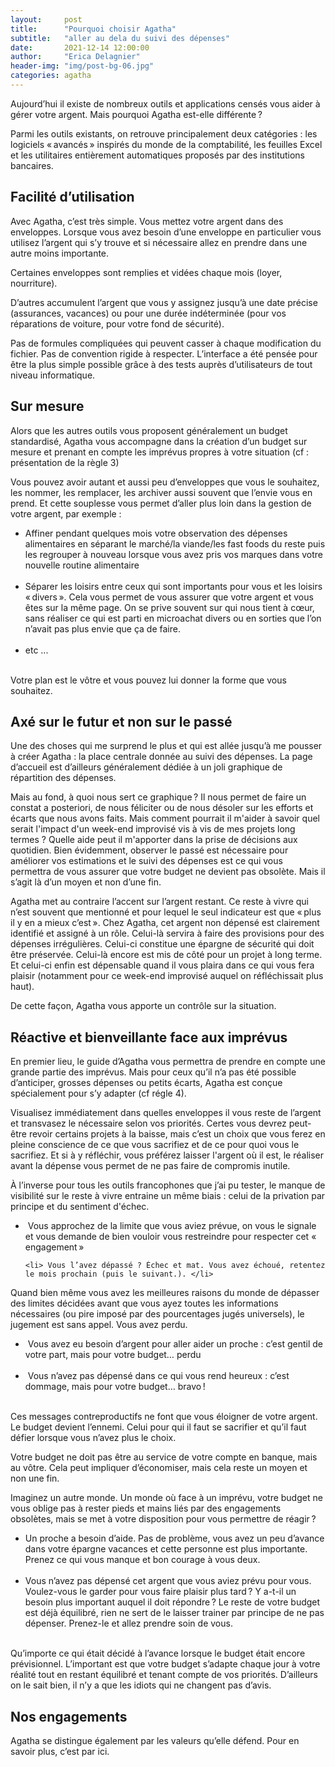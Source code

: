 ```yaml
---
layout:     post
title:      "Pourquoi choisir Agatha"
subtitle:   "aller au dela du suivi des dépenses"
date:       2021-12-14 12:00:00
author:     "Erica Delagnier"
header-img: "img/post-bg-06.jpg"
categories: agatha
---
```


Aujourd’hui il existe de nombreux outils et applications censés vous aider à gérer votre argent. Mais pourquoi Agatha est-elle différente ?

Parmi les outils existants, on retrouve principalement deux catégories : les logiciels « avancés » inspirés du monde de la comptabilité, les feuilles Excel et les utilitaires entièrement automatiques proposés par des institutions bancaires. 

<h2 class="post-heading">Facilité d’utilisation</h2>

Avec Agatha, c’est très simple. Vous mettez votre argent dans des enveloppes. Lorsque vous avez besoin d’une enveloppe en particulier vous utilisez l’argent qui s’y trouve et si nécessaire allez en prendre dans une autre moins importante.

Certaines enveloppes sont remplies et vidées chaque mois (loyer, nourriture). 

D’autres accumulent l’argent que vous y assignez jusqu’à une date précise (assurances, vacances) ou pour une durée indéterminée (pour vos réparations de voiture, pour votre fond de sécurité).

Pas de formules compliquées qui peuvent casser à chaque modification du fichier. Pas de convention rigide à respecter. L’interface a été pensée pour être la plus simple possible grâce à des tests auprès d’utilisateurs de tout niveau informatique.

<h2 class="post-heading">Sur mesure</h2>

Alors que les autres outils vous proposent généralement un budget standardisé, Agatha vous accompagne dans la création d’un budget sur mesure et prenant en compte les imprévus propres à votre situation (cf : présentation de la règle 3)

Vous pouvez avoir autant et aussi peu d’enveloppes que vous le souhaitez, les nommer, les remplacer, les archiver aussi souvent que l’envie vous en prend. Et cette souplesse vous permet d’aller plus loin dans la gestion de votre argent, par exemple :

<ul>
    <li>Affiner pendant quelques mois votre observation des dépenses alimentaires en séparant le marché/la viande/les fast foods du reste puis les regrouper à nouveau lorsque vous avez pris vos marques dans votre nouvelle routine alimentaire</li> 
    <li>Séparer les loisirs entre ceux qui sont importants pour vous et les loisirs « divers ». Cela vous permet de vous assurer que votre argent et vous êtes sur la même page. On se prive souvent sur qui nous tient à cœur, sans réaliser ce qui est parti en microachat divers ou en sorties que l’on n’avait pas plus envie que ça de faire.</li> 
    <li>etc ...</li> 
</ul>

Votre plan est le vôtre et vous pouvez lui donner la forme que vous souhaitez. 

<h2 class="post-heading">Axé sur le futur et non sur le passé</h2>

Une des choses qui me surprend le plus et qui est allée jusqu’à me pousser à créer Agatha : la place centrale donnée au suivi des dépenses. La page d’accueil est d’ailleurs généralement dédiée à un joli graphique de répartition des dépenses. 

Mais au fond, à quoi nous sert ce graphique ? Il nous permet de faire un constat a posteriori, de nous féliciter ou de nous désoler sur les efforts et écarts que nous avons faits. Mais comment pourrait il m'aider à savoir quel serait l'impact d'un week-end improvisé vis à vis de mes projets long termes ? Quelle aide peut il m'apporter dans la prise de décisions aux quotidien.
Bien évidemment, observer le passé est nécessaire pour améliorer vos estimations et le suivi des dépenses est ce qui vous permettra de vous assurer que votre budget ne devient pas obsolète. Mais il s’agit là d’un moyen et non d’une fin.

Agatha met au contraire l’accent sur l’argent restant. Ce reste à vivre qui n’est souvent que mentionné et pour lequel le seul indicateur est que « plus il y en a mieux c’est ». 
Chez Agatha, cet argent non dépensé est clairement identifié et assigné à un rôle. Celui-là servira à faire des provisions pour des dépenses irrégulières. Celui-ci constitue une épargne de sécurité qui doit être préservée. Celui-là encore est mis de côté pour un projet à long terme. Et celui-ci enfin est dépensable quand il vous plaira dans ce qui vous fera plaisir (notamment pour ce week-end improvisé auquel on réfléchissait plus haut).

De cette façon, Agatha vous apporte un contrôle sur la situation. 

<h2 class="post-heading">Réactive et bienveillante face aux imprévus</h2>

En premier lieu, le guide d’Agatha vous permettra de prendre en compte une grande partie des imprévus. Mais pour ceux qu’il n’a pas été possible d’anticiper, grosses dépenses ou petits écarts, Agatha est conçue spécialement pour s’y adapter (cf régle 4). 

Visualisez immédiatement dans quelles enveloppes il vous reste de l’argent et transvasez le nécessaire selon vos priorités. Certes vous devrez peut-être revoir certains projets à la baisse, mais c’est un choix que vous ferez en pleine conscience de ce que vous sacrifiez et de ce pour quoi vous le sacrifiez. Et si à y réfléchir, vous préférez laisser l'argent où il est, le réaliser avant la dépense vous permet de ne pas faire de compromis inutile.

À l’inverse pour tous les outils francophones que j’ai pu tester, le manque de visibilité sur le reste à vivre entraine un même biais : celui de la privation par principe et du sentiment d'échec.

<ul>
    <li> Vous approchez de la limite que vous aviez prévue, on vous le signale et vous demande de bien vouloir vous restreindre pour respecter cet « engagement » </li>
    
    <li> Vous l’avez dépassé ? Échec et mat. Vous avez échoué, retentez le mois prochain (puis le suivant.). </li> 
</ul>

Quand bien même vous avez les meilleures raisons du monde de dépasser des limites décidées avant que vous ayez toutes les informations nécessaires (ou pire imposé par des pourcentages jugés universels), le jugement est sans appel. Vous avez perdu.

<ul>
    <li> Vous avez eu besoin d’argent pour aller aider un proche : c’est gentil de votre part, mais pour votre budget… perdu</li> 
    <li> Vous n’avez pas dépensé dans ce qui vous rend heureux : c’est dommage, mais pour votre budget… bravo !</li> 
</ul>

Ces messages contreproductifs ne font que vous éloigner de votre argent. Le budget devient l’ennemi. Celui pour qui il faut se sacrifier et qu’il faut défier lorsque vous n’avez plus le choix.

Votre budget ne doit pas être au service de votre compte en banque, mais au vôtre. Cela peut impliquer d’économiser, mais cela reste un moyen et non une fin.

Imaginez un autre monde. Un monde où face à un imprévu, votre budget ne vous oblige pas à rester pieds et mains liés par des engagements obsolètes, mais se met à votre disposition pour vous permettre de réagir ?

<ul>
    <li>Un proche a besoin d’aide. Pas de problème, vous avez un peu d’avance dans votre épargne vacances et cette personne est plus importante. Prenez ce qui vous manque et bon courage à vous deux.</li> 
    <li>Vous n’avez pas dépensé cet argent que vous aviez prévu pour vous. Voulez-vous le garder pour vous faire plaisir plus tard ? Y a-t-il un besoin plus important auquel il doit répondre ? Le reste de votre budget est déjà équilibré, rien ne sert de le laisser trainer par principe de ne pas dépenser. Prenez-le et allez prendre soin de vous.</li> 
</ul>

Qu’importe ce qui était décidé à l’avance lorsque le budget était encore prévisionnel. L’important est que votre budget s’adapte chaque jour à votre réalité tout en restant équilibré et tenant compte de vos priorités. D’ailleurs on le sait bien, il n’y a que les idiots qui ne changent pas d’avis.

<h2 class="post-heading">Nos engagements</h2>

Agatha se distingue également par les valeurs qu’elle défend. Pour en savoir plus, c’est par ici.
